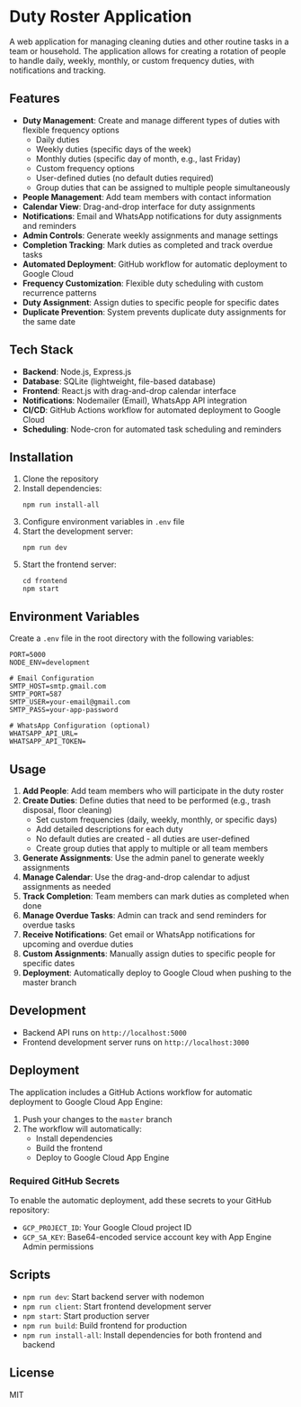 # Duty Roster Application

A web application for managing cleaning duties and other routine tasks in a team or household. The application allows for creating a rotation of people to handle daily, weekly, monthly, or custom frequency duties, with notifications and tracking.

## Features

-   **Duty Management**: Create and manage different types of duties with flexible frequency options
    -   Daily duties
    -   Weekly duties (specific days of the week)
    -   Monthly duties (specific day of month, e.g., last Friday)
    -   Custom frequency options
    -   User-defined duties (no default duties required)
    -   Group duties that can be assigned to multiple people simultaneously
-   **People Management**: Add team members with contact information
-   **Calendar View**: Drag-and-drop interface for duty assignments
-   **Notifications**: Email and WhatsApp notifications for duty assignments and reminders
-   **Admin Controls**: Generate weekly assignments and manage settings
-   **Completion Tracking**: Mark duties as completed and track overdue tasks
-   **Automated Deployment**: GitHub workflow for automatic deployment to Google Cloud
-   **Frequency Customization**: Flexible duty scheduling with custom recurrence patterns
-   **Duty Assignment**: Assign duties to specific people for specific dates
-   **Duplicate Prevention**: System prevents duplicate duty assignments for the same date

## Tech Stack

-   **Backend**: Node.js, Express.js
-   **Database**: SQLite (lightweight, file-based database)
-   **Frontend**: React.js with drag-and-drop calendar interface
-   **Notifications**: Nodemailer (Email), WhatsApp API integration
-   **CI/CD**: GitHub Actions workflow for automated deployment to Google Cloud
-   **Scheduling**: Node-cron for automated task scheduling and reminders

## Installation

1. Clone the repository
2. Install dependencies:
    ```
    npm run install-all
    ```
3. Configure environment variables in `.env` file
4. Start the development server:
    ```
    npm run dev
    ```
5. Start the frontend server:
    ```
    cd frontend
    npm start
    ```

## Environment Variables

Create a `.env` file in the root directory with the following variables:

```
PORT=5000
NODE_ENV=development

# Email Configuration
SMTP_HOST=smtp.gmail.com
SMTP_PORT=587
SMTP_USER=your-email@gmail.com
SMTP_PASS=your-app-password

# WhatsApp Configuration (optional)
WHATSAPP_API_URL=
WHATSAPP_API_TOKEN=
```

## Usage

1. **Add People**: Add team members who will participate in the duty roster
2. **Create Duties**: Define duties that need to be performed (e.g., trash disposal, floor cleaning)
    - Set custom frequencies (daily, weekly, monthly, or specific days)
    - Add detailed descriptions for each duty
    - No default duties are created - all duties are user-defined
    - Create group duties that apply to multiple or all team members
3. **Generate Assignments**: Use the admin panel to generate weekly assignments
4. **Manage Calendar**: Use the drag-and-drop calendar to adjust assignments as needed
5. **Track Completion**: Team members can mark duties as completed when done
6. **Manage Overdue Tasks**: Admin can track and send reminders for overdue tasks
7. **Receive Notifications**: Get email or WhatsApp notifications for upcoming and overdue duties
8. **Custom Assignments**: Manually assign duties to specific people for specific dates
9. **Deployment**: Automatically deploy to Google Cloud when pushing to the master branch

## Development

-   Backend API runs on `http://localhost:5000`
-   Frontend development server runs on `http://localhost:3000`

## Deployment

The application includes a GitHub Actions workflow for automatic deployment to Google Cloud App Engine:

1. Push your changes to the `master` branch
2. The workflow will automatically:
    - Install dependencies
    - Build the frontend
    - Deploy to Google Cloud App Engine

### Required GitHub Secrets

To enable the automatic deployment, add these secrets to your GitHub repository:

-   `GCP_PROJECT_ID`: Your Google Cloud project ID
-   `GCP_SA_KEY`: Base64-encoded service account key with App Engine Admin permissions

## Scripts

-   `npm run dev`: Start backend server with nodemon
-   `npm run client`: Start frontend development server
-   `npm start`: Start production server
-   `npm run build`: Build frontend for production
-   `npm run install-all`: Install dependencies for both frontend and backend

## License

MIT
